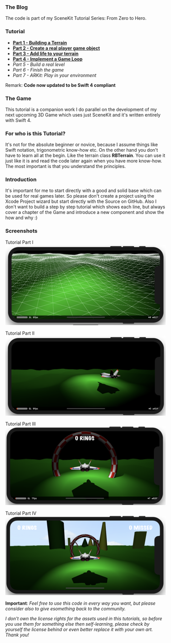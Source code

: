 ### The Blog
The code is part of my SceneKit Tutorial Series: From Zero to Hero.

### Tutorial
- **[Part 1 - Building a Terrain](https://rogerboesch.github.io/scenekit/tutorial/games/2016/07/15/scenekit-zerotohero-I.html)**
- **[Part 2 - Create a real player game object](https://rogerboesch.github.io/scenekit/tutorial/games/2016/10/26/scenekit-zerotohero-II.html)**
- **[Part 3 - Add life to your terrain](https://rogerboesch.github.io/scenekit/tutorial/games/2017/12/23/scenekit-zerotohero-III.html)**
- **[Part 4 - Implement a Game Loop](https://rogerboesch.github.io/scenekit/tutorial/games/2017/12/26/scenekit-zerotohero-IV.html)**
- *Part 5 - Build a real level*
- *Part 6 - Finish the game*
- *Part 7 - ARKit: Play in your environment*

Remark: **Code now updated to be Swift 4 compliant**

### The Game
This tutorial is a companion work I do parallel on the development of my next upcoming 3D Game which uses just SceneKit and it's written entirely with Swift 4.


### For who is this Tutorial?
It's not for the absolute beginner or novice, because I assume things like Swift notation, trigonometric know-how etc.
On the other hand you don't have to learn all at the begin. Like the terrain class **RBTerrain**.
You can use it just like it is and read the code later again when you have more know-how.
The most important is that you understand the principles.


### Introduction
It's important for me to start directly with a good and solid base which can be used for real games later.
So please don't create a project using the Xcode Project wizard but start directly with the Source on GitHub.
Also I don't want to build a step by step tutorial which shows each line, but always cover a chapter of the Game and introduce
a new component and show the how and why :)


### Screenshots

Tutorial Part I
![Screenshot Part I](/screenshots/screenshot1.png)

Tutorial Part II
![Screenshot Part II](/screenshots/screenshot2.png)

Tutorial Part III
![Screenshot Part III](/screenshots/screenshot3.png)

Tutorial Part IV
![Screenshot Part III](/screenshots/screenshot4.png)


**Important**:
*Feel free to use this code in every way you want, but please consider also
to give esomething back to the community.*

*I don't own the license rights for the assets used in this tutorials,
so before you use them for something else then self-learning, please check by yourself the license behind
or even better replace it with your own art. Thank you!*
